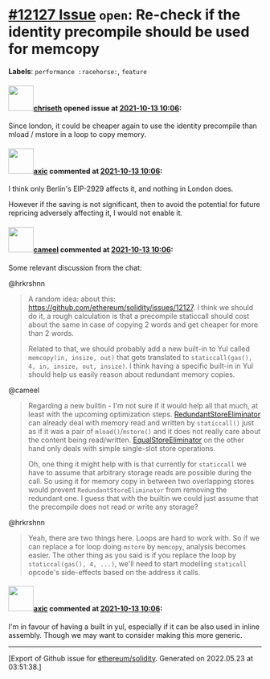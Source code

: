 # [\#12127 Issue](https://github.com/ethereum/solidity/issues/12127) `open`: Re-check if the identity precompile should be used for memcopy
**Labels**: `performance :racehorse:`, `feature`


#### <img src="https://avatars.githubusercontent.com/u/9073706?v=4" width="50">[chriseth](https://github.com/chriseth) opened issue at [2021-10-13 10:06](https://github.com/ethereum/solidity/issues/12127):

Since london, it could be cheaper again to use the identity precompile than mload / mstore in a loop to copy memory.

#### <img src="https://avatars.githubusercontent.com/u/20340?v=4" width="50">[axic](https://github.com/axic) commented at [2021-10-13 10:06](https://github.com/ethereum/solidity/issues/12127#issuecomment-942388739):

I think only Berlin's EIP-2929 affects it, and nothing in London does.

However if the saving is not significant, then to avoid the potential for future repricing adversely affecting it, I would not enable it.

#### <img src="https://avatars.githubusercontent.com/u/137030?v=4" width="50">[cameel](https://github.com/cameel) commented at [2021-10-13 10:06](https://github.com/ethereum/solidity/issues/12127#issuecomment-976623285):

Some relevant discussion from the chat:

@hrkrshnn 
> A random idea: about this: https://github.com/ethereum/solidity/issues/12127. I think we should do it, a rough calculation is that a precompile staticcall should cost  about the same in case of  copying 2 words and get cheaper for more than 2 words.
> 
> Related to that, we should probably add a new built-in to Yul called `memcopy(in, insize, out)` that gets translated to `staticcall(gas(), 4, in, insize, out, insize)`. I think having a specific built-in in Yul should help us easily reason about redundant memory copies.

@cameel
> Regarding a new builtin - I'm not sure if it would help all that much, at least with the upcoming optimization steps.
> [RedundantStoreEliminator](https://github.com/ethereum/solidity/pull/11352) can already deal with memory read and written by `staticcall()` just as if it was a pair of `mload()`/`mstore()` and it does not really care about the content being read/written.
> [EqualStoreEliminator](https://github.com/ethereum/solidity/pull/12272) on the other hand only deals with simple single-slot store operations.
>
> Oh, one thing it might help with is that currently for `staticcall` we have to assume that arbitrary storage reads are possible during the call. So using it for memory copy in between two overlapping stores would prevent `RedundantStoreEliminator` from removing the redundant one.
I guess that with the builtin we could just assume that the precompile does not read or write any storage?

@hrkrshnn 
> Yeah, there are two things here. Loops are hard to work with. So if we can replace a for loop doing `mstore` by `memcopy`, analysis becomes easier. The other thing as you said is if you replace the loop by `staticcal(gas(), 4, ...)`, we'll need to start modelling `staticall` opcode's side-effects based on the address it calls.

#### <img src="https://avatars.githubusercontent.com/u/20340?v=4" width="50">[axic](https://github.com/axic) commented at [2021-10-13 10:06](https://github.com/ethereum/solidity/issues/12127#issuecomment-977313679):

I'm in favour of having a built in yul, especially if it can be also used in inline assembly. Though we may want to consider making this more generic.


-------------------------------------------------------------------------------



[Export of Github issue for [ethereum/solidity](https://github.com/ethereum/solidity). Generated on 2022.05.23 at 03:51:38.]
